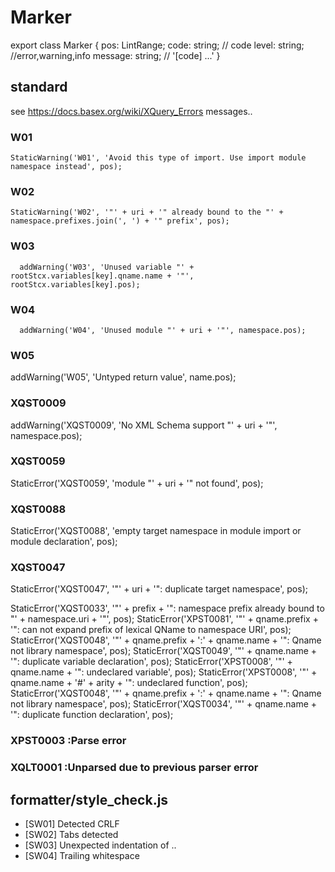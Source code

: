 # Marker

 export class Marker {
    pos: LintRange;
    code: string; // code
    level: string; //error,warning,info 
    message: string; // '[code] ...'
  }
  
## standard
see https://docs.basex.org/wiki/XQuery_Errors
messages..
### W01
`StaticWarning('W01', 'Avoid this type of import. Use import module namespace instead', pos);`
### W02
`StaticWarning('W02', '"' + uri + '" already bound to the "' + namespace.prefixes.join(', ') + '" prefix', pos);`

### W03
```
  addWarning('W03', 'Unused variable "' + rootStcx.variables[key].qname.name + '"', rootStcx.variables[key].pos);
```  
### W04
``` 
  addWarning('W04', 'Unused module "' + uri + '"', namespace.pos);
```
### W05
  addWarning('W05', 'Untyped return value', name.pos);
### XQST0009
 addWarning('XQST0009', 'No XML Schema support "' + uri + '"', namespace.pos);
### XQST0059
StaticError('XQST0059', 'module "' + uri + '" not found', pos);
### XQST0088
StaticError('XQST0088', 'empty target namespace in module import or module declaration', pos);
### XQST0047
StaticError('XQST0047', '"' + uri + '": duplicate target namespace', pos);

StaticError('XQST0033', '"' + prefix + '": namespace prefix already bound to "' + namespace.uri + '"', pos);
StaticError('XPST0081', '"' + qname.prefix + '": can not expand prefix of lexical QName to namespace URI', pos);
StaticError('XQST0048', '"' + qname.prefix + ':' + qname.name + '": Qname not library namespace', pos);
StaticError('XQST0049', '"' + qname.name + '": duplicate variable declaration', pos);
StaticError('XPST0008', '"' + qname.name + '": undeclared variable', pos);
StaticError('XPST0008', '"' + qname.name + '#' + arity + '": undeclared function', pos);
StaticError('XQST0048', '"' + qname.prefix + ':' + qname.name + '": Qname not library namespace', pos);
StaticError('XQST0034', '"' + qname.name + '": duplicate function declaration', pos);

### XPST0003 :Parse error
### XQLT0001 :Unparsed due to previous parser error



## formatter/style_check.js

* [SW01] Detected CRLF
* [SW02] Tabs detected
* [SW03] Unexpected indentation of ..
* [SW04] Trailing whitespace
